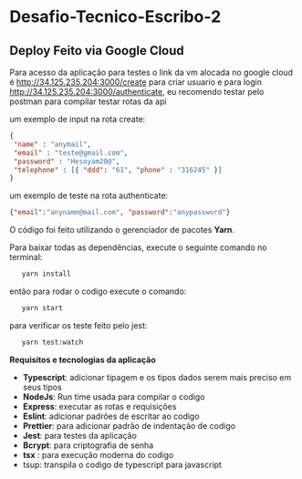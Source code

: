 # Desafio-Tecnico-Escribo-2

## Deploy Feito via Google Cloud
Para acesso da aplicação para testes o link da vm alocada no google cloud é http://34.125.235.204:3000/create 
para criar usuario e para login http://34.125.235.204:3000/authenticate, eu recomendo testar pelo postman para compilar testar rotas da api 

um exemplo de input na rota create:
```json
{
 "name" : "anymail",
 "email" : "teste@gmail.com",
 "password" : "Hesoyam20@",
 "telephone" : [{ "ddd": "61", "phone" : "316245" }]
}
```
um exemplo de teste na rota authenticate:
```json
{"email":"anyname@mail.com", "password":"anypassword"}
```


O código foi feito utilizando o gerenciador de pacotes **Yarn**.

Para baixar todas as dependências, execute o seguinte comando no terminal:
```bash
   yarn install
````
então para rodar o codigo  execute o comando:
```bash
   yarn start
````
para verificar os teste feito pelo jest:
```bash
   yarn test:watch
````

**Requisitos e tecnologias da aplicação**

- **Typescript**: adicionar tipagem e os tipos dados serem mais preciso em seus tipos
- **NodeJs**: Run time usada para compilar o codigo
- **Express**: executar as rotas e requisições
- **Eslint**: adicionar padrões de escritar ao codigo
- **Prettier**: para adicionar padrão de indentação de codigo
- **Jest**: para testes da aplicação
- **Bcrypt**: para criptografia de senha
- **tsx** : para execução moderna do codigo
- tsup: transpila o codigo de typescript para javascript 
